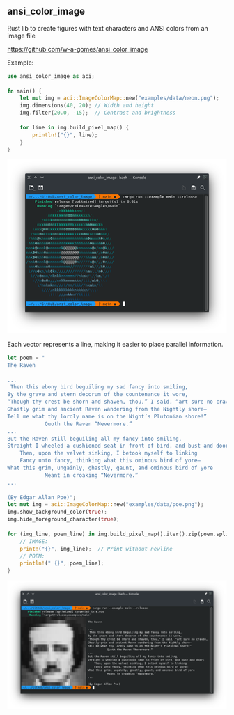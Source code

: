 ## ansi_color_image

Rust lib to create figures with text characters and ANSI colors from an image file

https://github.com/w-a-gomes/ansi_color_image

Example:

```rust
use ansi_color_image as aci;

fn main() {
    let mut img = aci::ImageColorMap::new("examples/data/neon.png");
    img.dimensions(40, 20); // Width and height
    img.filter(20.0, -15);  // Contrast and brightness

    for line in img.build_pixel_map() {
        println!("{}", line);
    }
}
```
![Image](data/screenshot_01.png "screenshot")

Each vector represents a line, making it easier to place parallel information.

```rust
let poem = "
The Raven

...
 Then this ebony bird beguiling my sad fancy into smiling,
By the grave and stern decorum of the countenance it wore,
“Though thy crest be shorn and shaven, thou,” I said, “art sure no craven,
Ghastly grim and ancient Raven wandering from the Nightly shore—
Tell me what thy lordly name is on the Night’s Plutonian shore!”
            Quoth the Raven “Nevermore.”
...
But the Raven still beguiling all my fancy into smiling,
Straight I wheeled a cushioned seat in front of bird, and bust and door;
    Then, upon the velvet sinking, I betook myself to linking
    Fancy unto fancy, thinking what this ominous bird of yore—
What this grim, ungainly, ghastly, gaunt, and ominous bird of yore
            Meant in croaking “Nevermore.”
...

(By Edgar Allan Poe)";
let mut img = aci::ImageColorMap::new("examples/data/poe.png");
img.show_background_color(true);
img.hide_foreground_character(true);

for (img_line, poem_line) in img.build_pixel_map().iter().zip(poem.split("\n")) {
    // IMAGE:
    print!("{}", img_line);  // Print without newline
    // POEM:
    println!(" {}", poem_line);
}
```
![Image](data/screenshot_02.png "screenshot")
